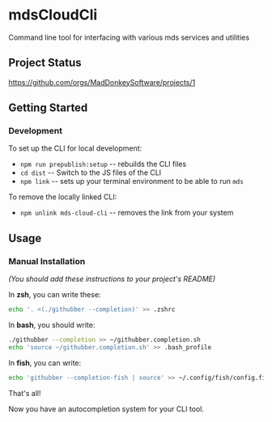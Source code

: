 # mdsCloudCli

Command line tool for interfacing with various mds services and utilities

## Project Status

https://github.com/orgs/MadDonkeySoftware/projects/1

## Getting Started

### Development

To set up the CLI for local development:
* `npm run prepublish:setup` -- rebuilds the CLI files
* `cd dist` -- Switch to the JS files of the CLI
* `npm link` -- sets up your terminal environment to be able to run `mds`

To remove the locally linked CLI:
* `npm unlink mds-cloud-cli` -- removes the link from your system

## Usage

### Manual Installation

*(You should add these instructions to your project's README)*

In **zsh**, you can write these:

```bash
echo '. <(./githubber --completion)' >> .zshrc
```

In **bash**, you should write:

```bash
./githubber --completion >> ~/githubber.completion.sh
echo 'source ~/githubber.completion.sh' >> .bash_profile
```

In **fish**, you can write:

```bash
echo 'githubber --completion-fish | source' >> ~/.config/fish/config.fish
```

That's all!

Now you have an autocompletion system for your CLI tool.